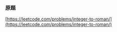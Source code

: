 ### 原题
[https://leetcode.com/problems/integer-to-roman/](https://leetcode.com/problems/integer-to-roman/)